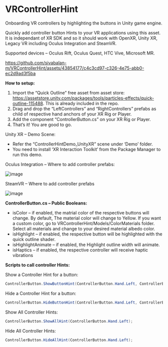 # VRControllerHint
Onboarding VR controllers by highlighting the buttons in Unity game engine. 

Quickly add controller button Hints to your VR applications using this asset. It is independant of XR SDK and so it should work with OpenXR, Unity XR, Legacy VR including Oculus Integration and SteamVR. 

Supported devices – Oculus Rift, Oculus Quest, HTC Vive, Microsoft MR.

https://github.com/sivabalan-m/VRControllerHint/assets/43854177/c4c3cd97-c326-4e75-abb0-ec2d9ad3f5ba




**How to setup:**
1.	Import the “Quick Outline” free asset from asset store: https://assetstore.unity.com/packages/tools/particles-effects/quick-outline-115488. This is already included in the repo.
2.	Drag and drop the “LeftControllers” and “RightControllers” prefabs as child of respective hand anchors of your XR Rig or Player.
3.	Add the component “ControllerButton.cs” on your XR Rig or Player.
4.	That’s it! You are good to go.

Unity XR – Demo Scene:
- Refer the “ControllerHintDemo_UnityXR” scene under ‘Demo’ folder.
- You need to install ‘XR Interaction Toolkit’ from the Package Manager to run this demo.

Oculus Integration – Where to add controller prefabs:

![image](https://github.com/sivabalan-m/VRControllerHint/assets/43854177/d86e2baf-46e6-4aba-a55a-9098b1f8ccd0)

SteamVR – Where to add controller prefabs

![image](https://github.com/sivabalan-m/VRControllerHint/assets/43854177/7029f46e-b364-4718-9d0f-bf1230609b4f)

**ControllerButton.cs – Public Booleans:**
- isColor – if enabled, the matrial color of the respective buttons will change. By default, The material color will change to Yellow. If you want a custom color, go to VRControllerHint/Models/ColorMaterials folder. Select all materials and change to your desired material albedo color.
- isHighlight – if enabled, the respective button will be highlighted with the quick outline shader.
- isHighlightAnimate – if enabled, the Highlight outline width will animate.
- isHaptics – if enabled, the respective controller will receive haptic vibrations

**Scripts to call controller Hints:**

Show a Controller Hint for a button:
```csharp
ControllerButton.ShowButtonHint(ControllerButton.Hand.Left, ControllerButton.Buttons.Grip, "Click this button to grab the object");
```
Hide a Controller Hint for a button:
```csharp
ControllerButton.HideButtonHint(ControllerButton.Hand.Left, ControllerButton.Buttons.Grip);
```
Show All Controller Hints:
```csharp
ControllerButton.ShowAllHint(ControllerButton.Hand.Left);
```
Hide All Controller Hints:
```csharp
ControllerButton.HideAllHint(ControllerButton.Hand.Left);
```



